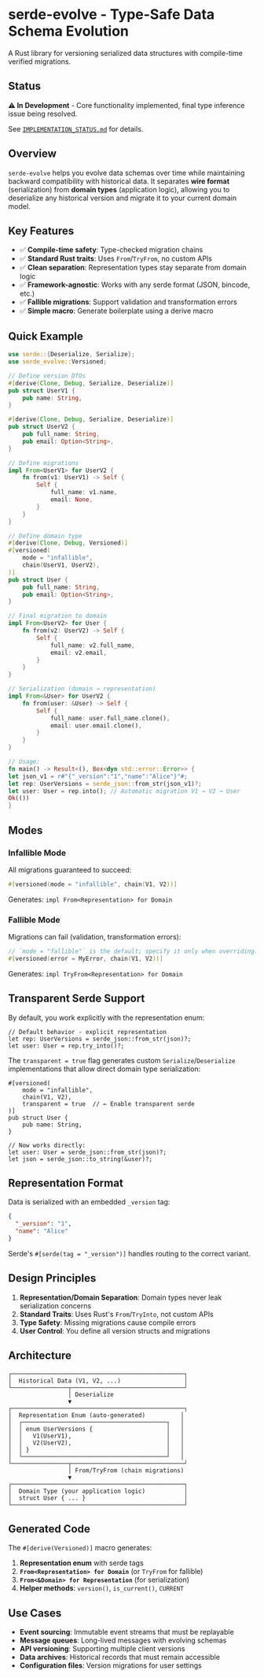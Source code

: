 # serde-evolve - Type-Safe Data Schema Evolution

A Rust library for versioning serialized data structures with compile-time verified migrations.

## Status

**⚠️ In Development** - Core functionality implemented, final type inference issue being resolved.

See [`IMPLEMENTATION_STATUS.md`](./IMPLEMENTATION_STATUS.md) for details.

## Overview

`serde-evolve` helps you evolve data schemas over time while maintaining backward compatibility with historical data. It separates **wire format** (serialization) from **domain types** (application logic), allowing you to deserialize any historical version and migrate it to your current domain model.

## Key Features

- ✅ **Compile-time safety**: Type-checked migration chains
- ✅ **Standard Rust traits**: Uses `From`/`TryFrom`, no custom APIs
- ✅ **Clean separation**: Representation types stay separate from domain logic
- ✅ **Framework-agnostic**: Works with any serde format (JSON, bincode, etc.)
- ✅ **Fallible migrations**: Support validation and transformation errors
- ✅ **Simple macro**: Generate boilerplate using a derive macro

## Quick Example

```rust
use serde::{Deserialize, Serialize};
use serde_evolve::Versioned;

// Define version DTOs
#[derive(Clone, Debug, Serialize, Deserialize)]
pub struct UserV1 {
    pub name: String,
}

#[derive(Clone, Debug, Serialize, Deserialize)]
pub struct UserV2 {
    pub full_name: String,
    pub email: Option<String>,
}

// Define migrations
impl From<UserV1> for UserV2 {
    fn from(v1: UserV1) -> Self {
        Self {
            full_name: v1.name,
            email: None,
        }
    }
}

// Define domain type
#[derive(Clone, Debug, Versioned)]
#[versioned(
    mode = "infallible",
    chain(UserV1, UserV2),
)]
pub struct User {
    pub full_name: String,
    pub email: Option<String>,
}

// Final migration to domain
impl From<UserV2> for User {
    fn from(v2: UserV2) -> Self {
        Self {
            full_name: v2.full_name,
            email: v2.email,
        }
    }
}

// Serialization (domain → representation)
impl From<&User> for UserV2 {
    fn from(user: &User) -> Self {
        Self {
            full_name: user.full_name.clone(),
            email: user.email.clone(),
        }
    }
}

// Usage:
fn main() -> Result<(), Box<dyn std::error::Error>> {
let json_v1 = r#"{"_version":"1","name":"Alice"}"#;
let rep: UserVersions = serde_json::from_str(json_v1)?;
let user: User = rep.into(); // Automatic migration V1 → V2 → User
Ok(())
}
```

## Modes

### Infallible Mode

All migrations guaranteed to succeed:

```rust
#[versioned(mode = "infallible", chain(V1, V2))]
```

Generates: `impl From<Representation> for Domain`

### Fallible Mode

Migrations can fail (validation, transformation errors):

```rust
// `mode = "fallible"` is the default; specify it only when overriding.
#[versioned(error = MyError, chain(V1, V2))]
```

Generates: `impl TryFrom<Representation> for Domain`

## Transparent Serde Support

By default, you work explicitly with the representation enum:

```rust,ignore
// Default behavior - explicit representation
let rep: UserVersions = serde_json::from_str(json)?;
let user: User = rep.try_into()?;
```

The `transparent = true` flag generates custom `Serialize`/`Deserialize` implementations that allow direct domain type serialization:

```rust,ignore
#[versioned(
    mode = "infallible",
    chain(V1, V2),
    transparent = true  // ← Enable transparent serde
)]
pub struct User {
    pub name: String,
}

// Now works directly:
let user: User = serde_json::from_str(json)?;
let json = serde_json::to_string(&user)?;
```

## Representation Format

Data is serialized with an embedded `_version` tag:

```json
{
  "_version": "1",
  "name": "Alice"
}
```

Serde's `#[serde(tag = "_version")]` handles routing to the correct variant.

## Design Principles

1. **Representation/Domain Separation**: Domain types never leak serialization concerns
2. **Standard Traits**: Uses Rust's `From`/`TryInto`, not custom APIs
3. **Type Safety**: Missing migrations cause compile errors
4. **User Control**: You define all version structs and migrations

## Architecture

```text
┌─────────────────────────────────────────────────┐
│  Historical Data (V1, V2, ...)                  │
└────────────────┬────────────────────────────────┘
                 │ Deserialize
                 ▼
┌─────────────────────────────────────────────────┐
│  Representation Enum (auto-generated)          │
│  ┌─────────────────────────────────────────┐   │
│  │ enum UserVersions {                     │   │
│  │   V1(UserV1),                           │   │
│  │   V2(UserV2),                           │   │
│  │ }                                       │   │
│  └─────────────────────────────────────────┘   │
└────────────────┬────────────────────────────────┘
                 │ From/TryFrom (chain migrations)
                 ▼
┌─────────────────────────────────────────────────┐
│  Domain Type (your application logic)           │
│  struct User { ... }                            │
└─────────────────────────────────────────────────┘
```

## Generated Code

The `#[derive(Versioned)]` macro generates:

1. **Representation enum** with serde tags
2. **`From<Representation> for Domain`** (or `TryFrom` for fallible)
3. **`From<&Domain> for Representation`** (for serialization)
4. **Helper methods**: `version()`, `is_current()`, `CURRENT`

## Use Cases

- **Event sourcing**: Immutable event streams that must be replayable
- **Message queues**: Long-lived messages with evolving schemas
- **API versioning**: Supporting multiple client versions
- **Data archives**: Historical records that must remain accessible
- **Configuration files**: Version migrations for user settings
